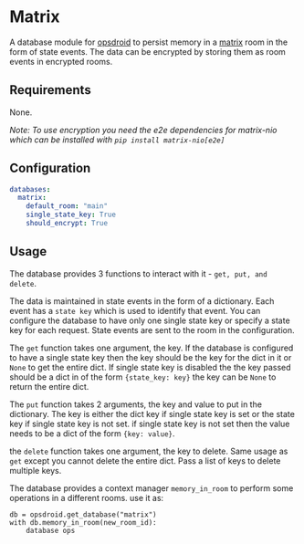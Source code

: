 # Matrix

A database module for [opsdroid](https://github.com/opsdroid/opsdroid) to persist memory in a [matrix](https://matrix.org/) room in the form of state events. The data can be encrypted by storing them as room events in encrypted rooms.

## Requirements

None.

_Note: To use encryption you need the e2e dependencies for matrix-nio which can be installed with `pip install matrix-nio[e2e]`_

## Configuration

```yaml
databases:
  matrix:
    default_room: "main"
    single_state_key: True
    should_encrypt: True
```

## Usage

The database provides 3 functions to interact with it - `get, put, and delete`.

The data is maintained in state events in the form of a dictionary. Each event
has a `state key` which is used to identify that event. You can configure the
database to have only one single state key or specify a state key for each
request. State events are sent to the room in the configuration.

The `get` function takes one argument, the key. If the database is configured to
have a single state key then the key should be the key for the dict in it or
`None` to get the entire dict. If single state key is disabled the the key
passed should be a dict in of the form `{state_key: key}` the key can be `None`
to return the entire dict.

The `put` function takes 2 arguments, the key and value to put in the
dictionary. The key is either the dict key if single state key is set or the
state key if single state key is not set. if single state key is not set then
the value needs to be a dict of the form `{key: value}`. 

the `delete` function takes one argument, the key to delete. Same usage as `get`
except you cannot delete the entire dict. Pass a list of keys to delete
multiple keys.

The database provides a context manager `memory_in_room` to perform some
operations in a different rooms. use it as:
```
db = opsdroid.get_database("matrix")
with db.memory_in_room(new_room_id):
	database ops
```
